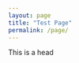 ```yaml
---
layout: page
title: "Test Page"
permalink: /page/
---
```

<!DOCTYPE html>
<html>
    <head>This is a head</head>
<html>